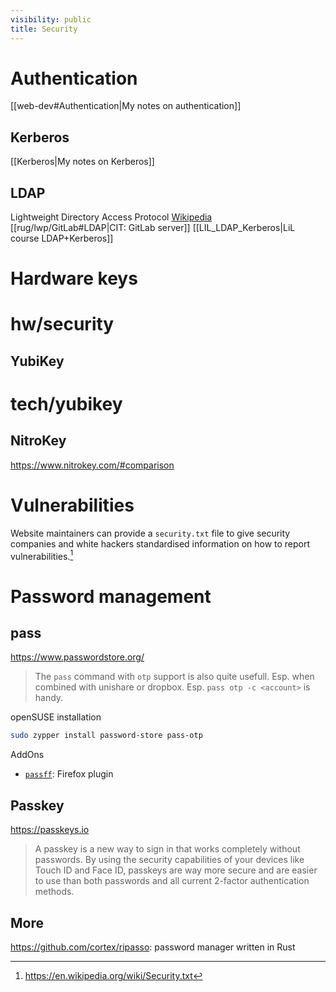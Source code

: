 ```yaml
---
visibility: public
title: Security
---
```

# Authentication

[[web-dev#Authentication|My notes on authentication]]

## Kerberos

[[Kerberos|My notes on Kerberos]]

## LDAP

Lightweight Directory Access Protocol
[Wikipedia](https://en.wikipedia.org/wiki/Lightweight_Directory_Access_Protocol)
[[rug/lwp/GitLab#LDAP|CIT: GitLab server]]
[[LIL_LDAP_Kerberos|LiL course LDAP+Kerberos]]

# Hardware keys

# hw/security

## YubiKey

# tech/yubikey

## NitroKey

<https://www.nitrokey.com/#comparison>

# Vulnerabilities

Website maintainers can provide a `security.txt` file to give security companies and white hackers standardised information on how to report vulnerabilities.[^1]

[^1]: <https://en.wikipedia.org/wiki/Security.txt>

# Password management

## pass

<https://www.passwordstore.org/>
> The `pass` command with `otp` support is also quite usefull. Esp. when combined with unishare or dropbox.
> Esp. `pass otp -c <account>` is handy.

openSUSE installation

```bash
sudo zypper install password-store pass-otp
```

AddOns

- [`passff`](https://github.com/passff/passff#readme): Firefox plugin

## Passkey

<https://passkeys.io>
> A passkey is a new way to sign in that works completely without passwords. By using the security capabilities of your devices like Touch ID and Face ID, passkeys are way more secure and are easier to use than both passwords and all current 2-factor authentication methods.

## More

<https://github.com/cortex/ripasso>: password manager written in Rust
